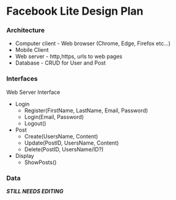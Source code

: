# Facebook Lite Design Plan

### Architecture

* Computer client - Web browser (Chrome, Edge, Firefox etc...)
* Mobile Client
* Web server - http,https, urls to web pages
* Database - CRUD for User and Post

### Interfaces

Web Server Interface
* Login
  * Register(FirstName, LastName, Email, Password)
  * Login(Email, Password)
  * Logout()
* Post
  * Create(UsersName, Content)
  * Update(PostID, UsersName, Content)
  * Delete(PostID, UsersName/ID?)
* Display
  * ShowPosts()

### Data



***STILL NEEDS EDITING***
